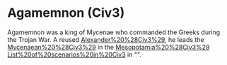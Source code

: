 # Agamemnon (Civ3)

Agamemnon was a king of Mycenae who commanded the Greeks during the Trojan War. A reused [Alexander%20%28Civ3%29](Alexander), he leads the [Mycenaean%20%28Civ3%29](Mycenaeans) in the [Mesopotamia%20%28Civ3%29](Mesopotamia) [List%20of%20scenarios%20in%20Civ3](scenario) in "".